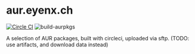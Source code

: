 # aur.eyenx.ch

[![Circle CI](https://circleci.com/gh/eyenx/aur.eyenx.ch.svg?style=svg)](https://circleci.com/gh/eyenx/aur.eyenx.ch)
![build-aurpkgs](https://github.com/eyenx/aur.eyenx.ch/workflows/build-aurpkgs/badge.svg)

A selection of AUR packages, built with circleci, uploaded via sftp. (TODO: use artifacts, and download data instead)
